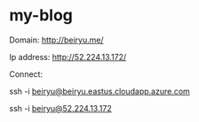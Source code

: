 # my-blog

Domain: http://beiryu.me/

Ip address: http://52.224.13.172/

Connect: 

ssh -i <private key path> beiryu@beiryu.eastus.cloudapp.azure.com

  ssh -i <private key path> beiryu@52.224.13.172

